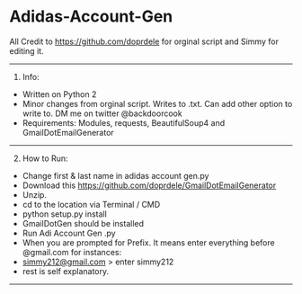 # Adidas-Account-Gen

All Credit to https://github.com/doprdele for orginal script and Simmy for editing it.

--------------------------------------------------------------------
1. Info:
- Written on Python 2
- Minor changes from orginal script. Writes to .txt. Can add other option to write to. DM me on twitter @backdoorcook
- Requirements: Modules, requests, BeautifulSoup4 and GmailDotEmailGenerator
--------------------------------------------------------------------
2. How to Run:
- Change first & last name in adidas account gen.py
- Download this https://github.com/doprdele/GmailDotEmailGenerator 
- Unzip. 
- cd to the location via Terminal / CMD
- python setup.py install
- GmailDotGen should be installed
- Run Adi Account Gen .py 
- When you are prompted for Prefix. It means enter everything before @gmail.com for instances: 
- simmy212@gmail.com > enter simmy212
- rest is self explanatory. 
--------------------------------------------------------------------




